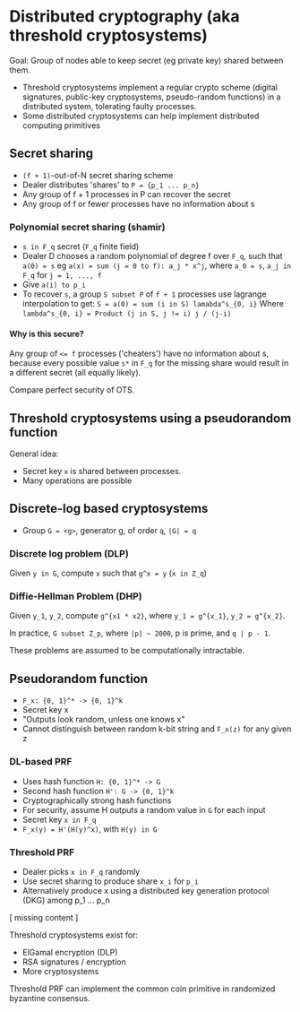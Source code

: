 # Distributed cryptography (aka threshold cryptosystems)

Goal: Group of nodes able to keep secret (eg private key) shared between them.

- Threshold cryptosystems implement a regular crypto scheme (digital
  signatures, public-key cryptosystems, pseudo-random functions) in a
  distributed system, tolerating faulty processes.
- Some distributed cryptosystems can help implement distributed computing
  primitives

## Secret sharing

- `(f + 1)`-out-of-N secret sharing scheme
- Dealer distributes 'shares' to `P = {p_1 ... p_n}`
- Any group of f + 1 processes in P can recover the secret
- Any group of f or fewer processes have no information about s

### Polynomial secret sharing (shamir)

- `s in F_q` secret (`F_q` finite field)
- Dealer D chooses a random polynomial of degree f over `F_q`, such that `a(0) = s`
  eg `a(x) = sum (j = 0 to f): a_j * x^j`, where `a_0 = s`, `a_j in F_q` for `j = 1, ..., f`
- Give `a(i) to p_i`
- To recover `s`, a group `S subset P` of `f + 1` processes use lagrange interpolation to get:
  `S = a(0) = sum (i in S) lamabda^s_{0, i}`
  Where `lambda^s_{0, i} = Product (j in S, j != i) j / (j-i)`

#### Why is this secure?

Any group of `<= f` processes ('cheaters') have no information about s, because
every possible value `s*` in `F_q` for the missing share would result in a
different secret (all equally likely).

Compare perfect security of OTS.

## Threshold cryptosystems using a pseudorandom function

General idea:
- Secret key `x` is shared between processes.
- Many operations are possible

## Discrete-log based cryptosystems

- Group `G = <g>`, generator g, of order `q`, `|G| = q`

### Discrete log problem (DLP)

Given `y in G`, compute `x` such that `g^x = y` (`x in Z_q`)

### Diffie-Hellman Problem (DHP)

Given `y_1`, `y_2`, compute `g^{x1 * x2}`, where `y_1 = g^{x_1}`, `y_2 =
g^{x_2}`.

In practice, `G subset Z_p`, where `|p| ~ 2000`, p is prime, and `q | p - 1`.

These problems are assumed to be computationally intractable.

## Pseudorandom function

- `F_x: {0, 1}^* -> {0, 1}^k`
- Secret key x
- "Outputs look random, unless one knows x"
- Cannot distinguish between random k-bit string and `F_x(z)` for any given z

### DL-based PRF

- Uses hash function `H: {0, 1}^* -> G`
- Second hash function `H': G -> {0, 1}^k`
- Cryptographically strong hash functions
- For security, assume H outputs a random value in `G` for each input
- Secret key `x in F_q`
- `F_x(y) = H'(H(y)^x)`, with `H(y) in G`

### Threshold PRF

- Dealer picks `x in F_q` randomly
- Use secret sharing to produce share `x_i` for `p_i`
- Alternatively produce x using a distributed key generation protocol (DKG)
  among p_1 ... p_n

[ missing content ]

Threshold cryptosystems exist for:
- ElGamal encryption (DLP)
- RSA signatures / encryption
- More cryptosystems

Threshold PRF can implement the common coin primitive in randomized byzantine
consensus.
